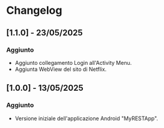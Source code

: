# Changelog

## [1.1.0] - 23/05/2025
### Aggiunto
- Aggiunto collegamento Login all'Activity Menu.
- Aggiunta WebView del sito di Netflix.

## [1.0.0] - 13/05/2025
### Aggiunto
- Versione iniziale dell'applicazione Android "MyRESTApp".